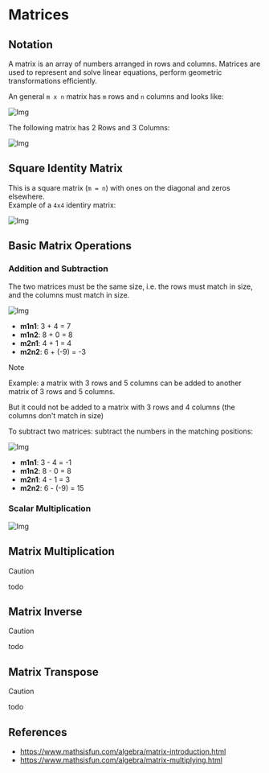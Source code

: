 # Matrices

## Notation

A matrix is an array of numbers arranged in rows and columns. Matrices are used to represent and solve linear equations, perform geometric transformations efficiently.

An general `m x n` matrix has `m` rows and `n` columns and looks like:

![Img](./static/matrices/matrix.png)

The following matrix has 2 Rows and 3 Columns:

![Img](./static/matrices/matrix_example.png)

## Square Identity Matrix

This is a square matrix (`m = n`) with ones on the diagonal and zeros elsewhere.        
Example of a `4x4` identiry matrix:

![Img](./static/matrices/identity.png)

## Basic Matrix Operations

### Addition and Subtraction

The two matrices must be the same size, i.e. the rows must match in size, and the columns must match in size.

![Img](./static/matrices/addition_color.png)

- **m1n1**: 3 + 4 = 7
- **m1n2**: 8 + 0 = 8
- **m2n1**: 4 + 1 = 4
- **m2n2**: 6 + (-9) = -3

> [!NOTE]
> Example: a matrix with 3 rows and 5 columns can be added to another matrix of 3 rows and 5 columns.
> 
>  But it could not be added to a matrix with 3 rows and 4 columns (the columns don't match in size)

To subtract two matrices: subtract the numbers in the matching positions:

![Img](./static/matrices/subtraction_color.png)

- **m1n1**: 3 - 4 = -1
- **m1n2**: 8 - 0 = 8
- **m2n1**: 4 - 1 = 3
- **m2n2**: 6 - (-9) = 15

### Scalar Multiplication

![Img](./static/matrices/scalar_multiplication.png)

## Matrix Multiplication

> [!CAUTION]
> todo

## Matrix Inverse

> [!CAUTION]
> todo

## Matrix Transpose

> [!CAUTION]
> todo

## References

- https://www.mathsisfun.com/algebra/matrix-introduction.html
- https://www.mathsisfun.com/algebra/matrix-multiplying.html